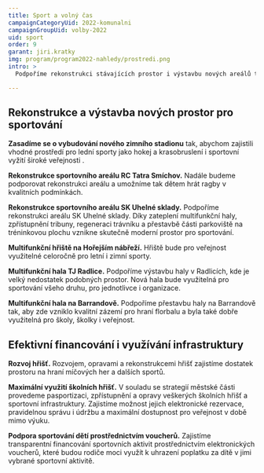 ```yaml
---
title: Sport a volný čas
campaignCategoryUid: 2022-komunalni
campaignGroupUid: volby-2022
uid: sport
order: 9
garant: jiri.kratky
img: program/program2022-nahledy/prostredi.png
intro: >
  Podpoříme rekonstrukci stávajících prostor i výstavbu nových areálů tak, aby Praha 5 byla ideálním místem pro sportování všeho druhu v kterémkoli ročním období. Kromě toho se zaměříme také na maximální využití stávajících prostor a jejich průběžné opravy. Zajistíme, aby financování probíhalo transparentně  pomocí programových dotací a voucherů. Zaměříme se zejména na podporu sportu dětí a seniorů. Zajistíme, aby míst pro aktivní sportování neubývalo kvůli developerské výstavbě. Zaměříme se i na další propojování cyklostezek a cyklotras.

---
```


## Rekonstrukce a výstavba nových prostor pro sportování

**Zasadíme se o vybudování nového zimního stadionu** tak, abychom zajistili vhodné prostředí pro lední sporty jako hokej a krasobruslení i sportovní vyžití široké veřejnosti . 

**Rekonstrukce sportovního areálu RC Tatra Smíchov.** Nadále budeme podporovat rekonstrukci  areálu a umožníme tak dětem hrát ragby v kvalitních podmínkách. 

**Rekonstrukce sportovního areálu SK Uhelné sklady.** Podpoříme rekonstrukci areálu SK Uhelné sklady. Díky zateplení multifunkční haly, zpřístupnění tribuny, regeneraci trávníku a přestavbě části parkoviště na tréninkovou plochu vznikne skutečně moderní prostor pro sportování. 

**Multifunkční hřiště na Hořejším nábřeží.** Hřiště bude pro veřejnost využitelné celoročně pro letní i zimní sporty.

**Multifunkční hala TJ Radlice.** Podpoříme výstavbu haly v Radlicích, kde je velký nedostatek podobných prostor. Nová hala bude využitelná pro sportování všeho druhu, pro jednotlivce i organizace.  

**Multifunkční hala na Barrandově.** Podpoříme přestavbu haly na Barrandově tak, aby zde vzniklo kvalitní zázemí pro hraní florbalu a byla také dobře využitelná pro školy, školky i veřejnost.


## Efektivní financování i využívání infrastruktury  

**Rozvoj hřišť.** Rozvojem, opravami a rekonstrukcemi hřišť zajistíme dostatek prostoru na hraní míčových her a dalších sportů. 

**Maximální využití školních hřišť.** V souladu se strategií  městské části provedeme pasportizaci, zpřístupnění a opravy veškerých školních hřišť a sportovní infrastruktury. Zajistíme možnost jejich elektronické rezervace, pravidelnou správu i údržbu a maximální dostupnost pro veřejnost v době mimo výuku.   

**Podpora sportování dětí prostřednictvím voucherů.** Zajistíme transparentní financování sportovních aktivit prostřednictvím elektronických voucherů, které budou rodiče moci využít k uhrazení poplatku za dítě v jimi vybrané sportovní aktivitě.  
